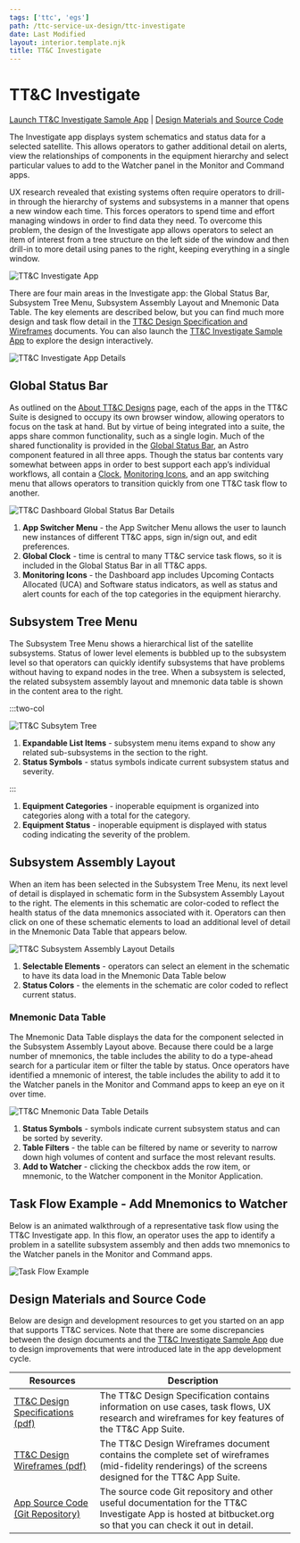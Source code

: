 ```yaml
---
tags: ['ttc', 'egs']
path: /ttc-service-ux-design/ttc-investigate
date: Last Modified
layout: interior.template.njk
title: TT&C Investigate
---
```


# TT&C Investigate

[Launch TT&C Investigate Sample App](https://ttc-investigate.astrouxds.com) | [Design Materials and Source Code](#contentBottom)

The Investigate app displays system schematics and status data for a selected satellite. This allows operators to gather additional detail on alerts, view the relationships of components in the equipment hierarchy and select particular values to add to the Watcher panel in the Monitor and Command apps.

UX research revealed that existing systems often require operators to drill-in through the hierarchy of systems and subsystems in a manner that opens a new window each time. This forces operators to spend time and effort managing windows in order to find data they need. To overcome this problem, the design of the Investigate app allows operators to select an item of interest from a tree structure on the left side of the window and then drill-in to more detail using panes to the right, keeping everything in a single window.

![TT&C Investigate App](/img/service-specific-ux-design/ttc-investigate-app.png)

There are four main areas in the Investigate app: the Global Status Bar, Subsystem Tree Menu, Subsystem Assembly Layout and Mnemonic Data Table. The key elements are described below, but you can find much more design and task flow detail in the [TT&C Design Specification and Wireframes](/tt-c-service-ux-design/tt-c-investigate#contentBottom) documents. You can also launch the [TT&C Investigate Sample App](https://ttc-investigate.astrouxds.com/) to explore the design interactively.

![TT&C Investigate App Details](/img/service-specific-ux-design/ttc-investigate-app-details.png)

## Global Status Bar

As outlined on the [About TT&C Designs](/ttc-service-ux-design/about-the-ttc-designs) page, each of the apps in the TT&C Suite is designed to occupy its own browser window, allowing operators to focus on the task at hand. But by virtue of being integrated into a suite, the apps share common functionality, such as a single login. Much of the shared functionality is provided in the [Global Status Bar](/components/global-status-bar), an Astro component featured in all three apps. Though the status bar contents vary somewhat between apps in order to best support each app’s individual workflows, all contain a [Clock](/components/clock), [Monitoring Icons](/components/icons-and-symbols), and an app switching menu that allows operators to transition quickly from one TT&C task flow to another.

![TT&C Dashboard Global Status Bar Details](/img/service-specific-ux-design/ttc-investigate-global-status-bar-details.png)

1. **App Switcher Menu** - the App Switcher Menu allows the user to launch new instances of different TT&C apps, sign in/sign out, and edit preferences.
2. **Global Clock** - time is central to many TT&C service task flows, so it is included in the Global Status Bar in all TT&C apps.
3. **Monitoring Icons** - the Dashboard app includes Upcoming Contacts Allocated (UCA) and Software status indicators, as well as status and alert counts for each of the top categories in the equipment hierarchy.

## Subsystem Tree Menu

The Subsystem Tree Menu shows a hierarchical list of the satellite subsystems. Status of lower level elements is bubbled up to the subsystem level so that operators can quickly identify subsystems that have problems without having to expand nodes in the tree. When a subsystem is selected, the related subsystem assembly layout and mnemonic data table is shown in the content area to the right.

:::two-col

![TT&C Subsytem Tree](/img/service-specific-ux-design/ttc-investigate-subsystem-tree-details.png)

1. **Expandable List Items** - subsystem menu items expand to show any related sub-subsystems in the section to the right.
2. **Status Symbols** - status symbols indicate current subsystem status and severity.

:::

1. **Equipment Categories** - inoperable equipment is organized into categories along with a total for the category.
2. **Equipment Status** - inoperable equipment is displayed with status coding indicating the severity of the problem.

## Subsystem Assembly Layout

When an item has been selected in the Subsystem Tree Menu, its next level of detail is displayed in schematic form in the Subsystem Assembly Layout to the right. The elements in this schematic are color-coded to reflect the health status of the data mnemonics associated with it. Operators can then click on one of these schematic elements to load an additional level of detail in the Mnemonic Data Table that appears below.

![TT&C Subsystem Assembly Layout Details](/img/service-specific-ux-design/ttc-investigate-subsystem-assembly-details.png)

1. **Selectable Elements** - operators can select an element in the schematic to have its data load in the Mnemonic Data Table below
2. **Status Colors** - the elements in the schematic are color coded to reflect current status.

### Mnemonic Data Table

The Mnemonic Data Table displays the data for the component selected in the Subsystem Assembly Layout above. Because there could be a large number of mnemonics, the table includes the ability to do a type-ahead search for a particular item or filter the table by status. Once operators have identified a mnemonic of interest, the table includes the ability to add it to the Watcher panels in the Monitor and Command apps to keep an eye on it over time.

![TT&C Mnemonic Data Table Details](/img/service-specific-ux-design/ttc-investigate-mnemonics-table-details.png)

1. **Status Symbols** - symbols indicate current subsystem status and can be sorted by severity.
2. **Table Filters** - the table can be filtered by name or severity to narrow down high volumes of content and surface the most relevant results.
3. **Add to Watcher** - clicking the checkbox adds the row item, or mnemonic, to the Watcher component in the Monitor Application.

## Task Flow Example - Add Mnemonics to Watcher

Below is an animated walkthrough of a representative task flow using the TT&C Investigate app. In this flow, an operator uses the app to identify a problem in a satellite subsystem assembly and then adds two mnemonics to the Watcher panels in the Monitor and Command apps.

![Task Flow Example](/img/service-specific-ux-design/gif-placeholder.png)

## Design Materials and Source Code

Below are design and development resources to get you started on an app that supports TT&C services. Note that there are some discrepancies between the design documents and the [TT&C Investigate Sample App](https://ttc-investigate.astrouxds.com/) due to design improvements that were introduced late in the app development cycle.

| Resources                                                                                                                                        | Description                                                                                                                                                   |
| ------------------------------------------------------------------------------------------------------------------------------------------------ | ------------------------------------------------------------------------------------------------------------------------------------------------------------- |
| [TT&C Design Specifications (pdf)]( https://s3-us-west-2.amazonaws.com/com.rocketcom.astrouxds/downloads/ttc-specifications.pdf) | The TT&C Design Specification contains information on use cases, task flows, UX research and wireframes for key features of the TT&C App Suite.               |
| [TT&C Design Wireframes (pdf)]( https://s3-us-west-2.amazonaws.com/com.rocketcom.astrouxds/downloads/ttc-wireframes.pdf)         | The TT&C Design Wireframes document contains the complete set of wireframes (mid-fidelity renderings) of the screens designed for the TT&C App Suite.         |
| [App Source Code (Git Repository)](https://bitbucket.org/rocketcom/tt-c-investigate/src/master/)                                                 | The source code Git repository and other useful documentation for the TT&C Investigate App is hosted at bitbucket.org so that you can check it out in detail. |